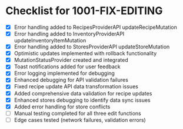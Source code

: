 # Checklist for 1001-FIX-EDITING

- [x] Error handling added to RecipesProviderAPI updateRecipeMutation
- [x] Error handling added to InventoryProviderAPI updateInventoryItemMutation  
- [x] Error handling added to StoresProviderAPI updateStoreMutation
- [x] Optimistic updates implemented with rollback functionality
- [x] MutationStatusProvider created and integrated
- [x] Toast notifications added for user feedback
- [x] Error logging implemented for debugging
- [x] Enhanced debugging for API validation failures  
- [x] Fixed recipe update API data transformation issues
- [x] Added comprehensive data validation for recipe updates
- [x] Enhanced stores debugging to identify data sync issues
- [x] Added error handling for store conflicts
- [ ] Manual testing completed for all three edit functions
- [ ] Edge cases tested (network failures, validation errors) 